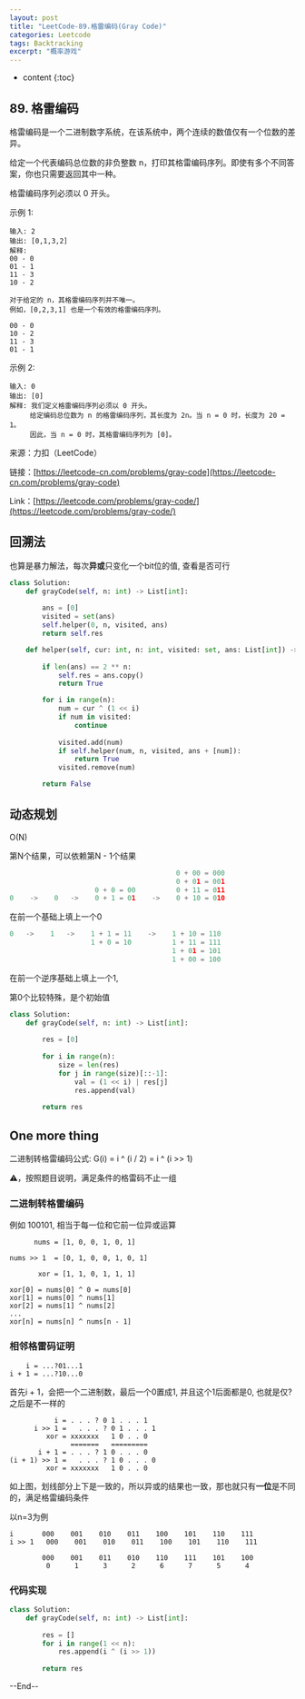 ```yaml
---
layout: post
title: "LeetCode-89.格雷编码(Gray Code)"
categories: Leetcode
tags: Backtracking
excerpt: "概率游戏"
---
```


* content
{:toc}

## 89. 格雷编码

格雷编码是一个二进制数字系统，在该系统中，两个连续的数值仅有一个位数的差异。

给定一个代表编码总位数的非负整数 n，打印其格雷编码序列。即使有多个不同答案，你也只需要返回其中一种。

格雷编码序列必须以 0 开头。

示例 1:

```
输入: 2
输出: [0,1,3,2]
解释:
00 - 0
01 - 1
11 - 3
10 - 2

对于给定的 n，其格雷编码序列并不唯一。
例如，[0,2,3,1] 也是一个有效的格雷编码序列。

00 - 0
10 - 2
11 - 3
01 - 1
```

示例 2:

```
输入: 0
输出: [0]
解释: 我们定义格雷编码序列必须以 0 开头。
     给定编码总位数为 n 的格雷编码序列，其长度为 2n。当 n = 0 时，长度为 20 = 1。
     因此，当 n = 0 时，其格雷编码序列为 [0]。
```

来源：力扣（LeetCode）

链接：[https://leetcode-cn.com/problems/gray-code](https://leetcode-cn.com/problems/gray-code)

Link：[https://leetcode.com/problems/gray-code/](https://leetcode.com/problems/gray-code/)


## 回溯法

也算是暴力解法，每次**异或**只变化一个bit位的值, 查看是否可行

```python
class Solution:
    def grayCode(self, n: int) -> List[int]:
        
        ans = [0]
        visited = set(ans)
        self.helper(0, n, visited, ans)
        return self.res

    def helper(self, cur: int, n: int, visited: set, ans: List[int]) -> bool:
        
        if len(ans) == 2 ** n:
            self.res = ans.copy()
            return True

        for i in range(n):
            num = cur ^ (1 << i)
            if num in visited:
                continue
                
            visited.add(num)
            if self.helper(num, n, visited, ans + [num]):
                return True
            visited.remove(num)

        return False
```

## 动态规划

O(N)

第N个结果，可以依赖第N - 1个结果

```python
                                         0 + 00 = 000
                                         0 + 01 = 001
                     0 + 0 = 00          0 + 11 = 011
0    ->    0   ->    0 + 1 = 01    ->    0 + 10 = 010

```

在前一个基础上填上一个0

```python
0   ->    1   ->    1 + 1 = 11    ->    1 + 10 = 110
                    1 + 0 = 10          1 + 11 = 111
                                        1 + 01 = 101
                                        1 + 00 = 100
```

在前一个逆序基础上填上一个1,

第0个比较特殊，是个初始值

```python
class Solution:
    def grayCode(self, n: int) -> List[int]:
        
        res = [0]
        
        for i in range(n):
            size = len(res)
            for j in range(size)[::-1]:
                val = (1 << i) | res[j]
                res.append(val)
        
        return res
```

## One more thing

二进制转格雷编码公式: G(i) = i ^ (i / 2) = i ^ (i >> 1)

⚠️，按照题目说明，满足条件的格雷码不止一组

### 二进制转格雷编码

例如 100101, 相当于每一位和它前一位异或运算

```
      nums = [1, 0, 0, 1, 0, 1]
           
nums >> 1  = [0, 1, 0, 0, 1, 0, 1]

       xor = [1, 1, 0, 1, 1, 1]

xor[0] = nums[0] ^ 0 = nums[0]
xor[1] = nums[0] ^ nums[1]
xor[2] = nums[1] ^ nums[2]
...
xor[n] = nums[n] ^ nums[n - 1]
```

### 相邻格雷码证明

```
    i = ...?01...1
i + 1 = ...?10...0
```

首先i + 1，会把一个二进制数，最后一个0置成1, 并且这个1后面都是0, 也就是仅?之后是不一样的

```
           i = . . . ? 0 1 . . . 1
      i >> 1 =   . . . ? 0 1 . . . 1
         xor = xxxxxxx   1 0 . . 0
               =======   =========
       i + 1 = . . . ? 1 0 . . . 0
(i + 1) >> 1 =   . . . ? 1 0 . . . 0
         xor = xxxxxxx   1 0 . . 0
```

如上图，划线部分上下是一致的，所以异或的结果也一致，那也就只有**一位**是不同的，满足格雷编码条件

以n=3为例

```
i       000    001    010    011    100    101    110    111       
i >> 1   000    001    010    011    100    101    110    111
                    
        000    001    011    010    110    111    101    100
         0      1      3      2      6      7      5      4  
```

### 代码实现

```python
class Solution:
    def grayCode(self, n: int) -> List[int]:
        
        res = []
        for i in range(1 << n):
            res.append(i ^ (i >> 1))
            
        return res
```

--End--

